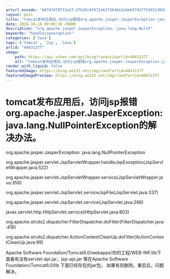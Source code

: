 ```yaml
---
arturl_encode: "68747470733a2f:2f626c6f672e6373646e2e6e65742f75303130363730363839:2f61727469636c652f64657461696c732f3430343331333737"
layout: post
title: "tomcat发布应用后,访问jsp报错org.apache.jasper.JasperException-java.lang.NullPointerException的解决办法"
date: 2018-10-18 00:00:10 +0800
description: "org.apache.jasper.JasperException: java.lang.NullP"
keywords: "handlejspexception"
categories: ['Java']
tags: ['Tomcat', 'Jsp', 'Java']
artid: "40431377"
image:
    path: https://api.vvhan.com/api/bing?rand=sj&artid=40431377
    alt: "tomcat发布应用后,访问jsp报错org.apache.jasper.JasperException-java.lang.NullPointerException的解决办法"
render_with_liquid: false
featuredImage: https://bing.ee123.net/img/rand?artid=40431377
featuredImagePreview: https://bing.ee123.net/img/rand?artid=40431377
---
```


# tomcat发布应用后，访问jsp报错org.apache.jasper.JasperException: java.lang.NullPointerException的解决办法。

org.apache.jasper.JasperException: java.lang.NullPointerException
  
org.apache.jasper.servlet.JspServletWrapper.handleJspException(JspServletWrapper.java:522)
  
org.apache.jasper.servlet.JspServletWrapper.service(JspServletWrapper.java:356)
  
org.apache.jasper.servlet.JspServlet.serviceJspFile(JspServlet.java:337)
  
org.apache.jasper.servlet.JspServlet.service(JspServlet.java:266)
  
javax.servlet.http.HttpServlet.service(HttpServlet.java:803)
  
org.apache.struts2.dispatcher.FilterDispatcher.doFilter(FilterDispatcher.java:416)
  
org.apache.struts2.dispatcher.ActionContextCleanUp.doFilter(ActionContextCleanUp.java:99)

Apache Software Foundation/Tomcat6.0/webapps/你的工程/WEB-INF/lib下面看有没有servlet-api.jar、jsp-api.jar 等在Apache Software Foundation/Tomcat6.0/lib 下面已经存在的jar包， 如果有则删除。重启后，问题解决。